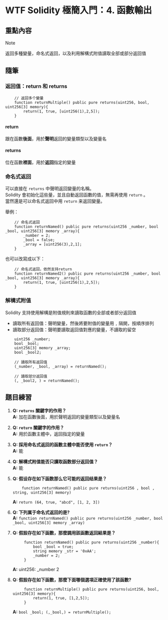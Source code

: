 # WTF Solidity 極簡入門：4. 函數輸出

## 重點內容

> [!NOTE]
> 返回多種變量，命名式返回，以及利用解構式附值讀取全部或部分返回值

## 隨筆

### 返回值：return 和 returns

```solidity
    // 返回多个變量
    function returnMultiple() public pure returns(uint256, bool, uint256[3] memory){
        return(1, true, [uint256(1),2,5]);
    }
```

#### return

跟在函數**後面**，用於**聲明**返回的變量類型以及變量名

#### returns

位在函數**裡面**，用於**返回**指定的變量

### 命名式返回

可以直接在 `returns` 中聲明返回變量的名稱。  
Solidity 會初始化這些量，並且自動返回函數的值，無需再使用 `return` 。  
當然還是可以命名式返回中用 `return` 来返回變量。

舉例：

```solidity
    // 命名式返回
    function returnNamed() public pure returns(uint256 _number, bool _bool, uint256[3] memory _array){
        _number = 2;
        _bool = false;
        _array = [uint256(3),2,1];
    }
```

也可以改寫成以下：

```solidity
    // 命名式返回，依然支持return
    function returnNamed2() public pure returns(uint256 _number, bool _bool, uint256[3] memory _array){
        return(1, true, [uint256(1),2,5]);
    }
```

### 解構式附值

Solidity 支持使用解構是附值規則來讀取函數的全部或者部分返回值

- 讀取所有返回值：聲明變量，然後將要附值的變量用 `,` 隔開，按順序排列
- 讀取部分返回值：聲明要讀取返回值對應的變量，不讀取的留空

```solidity
    uint256 _number;
    bool _bool;
    uint256[3] memory _array;
    bool _bool2;

    // 讀取所有返回值
    (_number, _bool, _array) = returnNamed();

    // 讀取部分返回值
    (, _bool2, ) = returnNamed();
```

## 題目練習

1. **Q: `returns` 關鍵字的作用？**  
   **A:** 加在函數後面，用於聲明返回的變量類型以及變量名

2. **Q: `return` 關鍵字的作用？**  
   **A:** 用於函數主體中，返回指定的變量

3. **Q: 採用命名式返回的函數主體中能否使用 `return`？**  
   **A:** 能

4. **Q: 解構式附值能否只讀取函数部分返回值？**  
   **A:** 能

5. **Q: 假设存在如下函数那么它可能的返回结果是？**  

    ```solidity
        function returnNamed() public pure returns(uint256 , bool , string, uint256[3] memory)
    ```

   **A:** `return (64, true, "abcd", [1, 2, 3])`

6. **Q: 下列属于命名式返回的是?**  
   **A:** `function returnNamed() public pure returns(uint256 _number, bool _bool, uint256[3] memory _array)`

7. **Q: 假設存在如下函數，那麼調用該函數返回結果是？**  

   ```solidity
        function returnNamed() public pure returns(uint256 _number){
            bool _bool = true;
            string memory _str = '0xAA';       
            _number = 2;
        }
   ```

   **A:** uint256: _number 2

8. **Q: 假設存在如下函數，那麼下面哪個選項正確使用了該函數?**  

   ```solidity
        function returnMultiple() public pure returns(uint256, bool, uint256[3] memory){
            return(1, true, [1,2,5]);
        }
   ```

   **A:** `bool _bool; (,_bool,) = returnMultiple();`
<!--
 _____         _         ____                 _     _     _     _
|  ___|__  ___| |___    / ___| ___   ___   __| |   | |   | |   | |
| |_ / _ \/ _ \ / __|  | |  _ / _ \ / _ \ / _` |   | |   | |   | |
|  _|  __/  __/ \__ \  | |_| | (_) | (_) | (_| |   |_|   |_|   |_|
|_|  \___|\___|_|___/   \____|\___/ \___/ \__,_|   (_)   (_)   (_)

MMMMMMMMMMMMMMMMMMMMMMMMMMMMMMMMMMMMMMMMMMMMMMMMMMMMMMMMMMMMMMMMMMMMMMMMMMMMMMMMMMMMMMMMMMMMMMMMMMMMMMMMMMMMMMMMMMMMMMMMMMMMMMMMMMMMMMMMMMMMMMMMMMMMMMMMMMMMMMMMMMMMMMMMMMMMM
MMMMMMMMMMMMMMMMMMMMMMMMMMMMMMMMMMMMMMMMMMMMMMMMMMMMMMMMMMMMMMMMMMMMMMMMMMMMMMMMMMMMMMMMMMMMMMMMMMMMMMMMMMMMMMMMMMMMMMMMMMMMMMMMMMMMMMMMMMMMMMMMMMMMMMMMMMMMMMMMMMMMMMMMMMMMM
MMMMMMMMMMMMMMMMMMMMMMMMMMMMMMMMMMMMMMMMMMMMMMMMMMMMMMMMMMMMMMMMMMMMMMMMMMMMMMMMMMMMMMMMMMMMMMMMMMMMMMMMMMMMMMMMMMMMMMMMMMMMMMMMMMMMMMMMMMMMMMMMMMMMMMMMMMMMMMMMMMMMMMMMMMMMM
MMMMMMMMMMMMMMMMMMMMMMMMMMMMMMMMMMMMMMMMMMMMMMMMMMMMMMMMMMMMMMMMMMMMMMMMMMMMMMMMMMMMMMMMMMMMMMMMMMMMMMMMMMMMMMMMMMMMMMMMMMMMMMMMMMMMMMMMMMMMMMMMMMMMMMMMMMMMMMMMMMMMMMMMMMMMM
MMMMMMMMMMMMMMMMMMMMMMMMMMMMMMMMMMMMMMMMMMMMMMMMMMMMMMMMMMMMMMMMMMMMMMMMMMMMMMMMMMMMMMMMMMMMMMMMMMMMMMMMMMMMMMMMMMMMMMMMMMMMMMMMMMMMMMMMMMMMMMMMMMMMMMMMMMMMMMMMMMMMMMMMMMMMM
MMMMMMMMMMMMMMMMMMMMMMMMMMMMMMMMMMMMMMMMMMMMMMMMMMMMMMMMMMMMMMMMMMMMMMMMMMMMMMMMMMMMMMMMMMMMMMMMMMMMMMMMMMMMMMMMMMMMMMMMMMMMMMMMMMMMMMMMMMMMMMMMMMMMMMMMMMMMMMMMMMMMMMMMMMMMM
MMMMMMMMMMMMMMMMMMMMMMMMMMMMMMMMMMMMMMMMMMMMMMMMMMMMMMMMMMMMMMMMMMMMMMMMMMMMMMMMMMMMMMMMMMMMMMMMMMMMMMMMMMMMMMMMMMMMMMMMMMMMMMMMMMMMMMMMMMMMMMMMMMMMMMMMMMMMMMMMMMMMMMMMMMMMM
MMMMMMMMMMMMMMMMMMMMMMMMMMMMMMMMMMMMMMMMMMMMMMMMMMMMMMMMMMMMMMMMMMMMMMMMMMMMMMMMMMMMMMMMMMMMMMMMMMMMMMMMMMMMMMMMMMMMMMMMMMMMMMMMMMMMMMMMMMMMMMMMMMMMMMMMMMMMMMMMMMMMMMMMMMMMM
MMMMMMMMMMMMMMMMMMMMMMMMMMMMMMMMMMMMMMMMMMMMMMMMMMMMMMMMMMMMMMMMMMMMMMMMMMMMMMMMMMMMMMMMMMMMMMMMMMMMMMMMMMMMMMMMMMMMMMMMMMMMMMMMMMMMMMMMMMMMMMMMMMMMMMMMMMMMMMMMMMMMMMMMMMMMM
MMMMMMMMMMMMMMMMMMMMMMMMMMMMMMMMMMMMMMMMMMMMMMMMMMMMMMMMMMMMMMMMMMMMMMMMMMMMMMMMMMMMMMMMMMMMMMMMMMMMMMMMMMMMMMMMMMMMMMMMMMMMMMMMMMMMMMMMMMMMMMMMMMMMMMMMMMMMMMMMMMMMMMMMMMMMM
MMMMMMMMMMMMMMMMMMMMMMMMMMMMMMMMMMMMMMMMMMMMMMMMMMMMMMMMMMMMMMMMMMMMMMMMMMMMMMMMMMMMMMMMMMMMMMMMMMMMMMMMMMMMMMMMMMMMMMMMMMMMMMMMMMMMMMMMMMMMMMMMMMMMMMMMMMMMMMMMMMMMMMMMMMMMM
MMMMMMMMMMMMMMMMMMMMMMMMMMMMMMMMMMMMMMMMMMMMMMMMMMMMMMMMMMMMMMMMMMMMMMMMMMMMWMMMMMMMMMMMMMMMMMMMMMMMMMMMMMMMMMMMMMMMMMMMMMMMMMMMMMMMMMMMMMMMMMMMMMMMMMMMMMMMMMMMMMMMMMMMMMMMM
MMMMMMMMMMMMMMMMMMMMMMMMMMMMMMMMMMMMMMMMMMMMMMMMMMMMMMMMMMMMMMMMMMMMMMN0kxdddddddddxO0NMMMMMMMMMMMMMMMMWNNNNWWMMMMMMMMMMMMMMMMMMMMMMMMMMMMMMMMMMMMMMMMMMMMMMMMMMMMMMMMMMMMMMM
MMMMMMMMMMMMMMMMMMMMMMMMMMMMMMMMMMMMMMMMMMMMMMMMMMMMMMMMMMMMMMMMMMNOxoc::cllllllllll::ldkXMMMMMMW0kxdoolllcclodxONMMMMMMMMMMMMMMMMMMMMMMMMMMMMMMMMMMMMMMMMMMMMMMMMMMMMMMMMMMM
MMMMMMMMMMMMMMMMMMMMMMMMMMMMMMMMMMMMMMMMMMMMMMMMMMMMMMMMMMMMMMMNOdc:llllllllllllllllllll:cdKXOxol::lllllllllllll:cdKWMMMMMMMMMMMMMMMMMMMMMMMMMMMMMMMMMMMMMMMMMMMMMMMMMMMMMMMM
MMMMMMMMMMMMMMMMMMMMMMMMMMMMMMMMMMMMMMMMMMMMMMMMMMMMMMMMMMMMWKxl:lllllllllllllllllllllllllc:;;clllllllllllllllllllcckWMMMMMMMMMMMMMMMMMMMMMMMMMMMMMMMMMMMMMMMMMMMMMMMMMMMMMMM
MMMMMMMMMMMMMMMMMMMMMMMMMMMMMMMMMMMMMMMMMMMMMMMMMMMMMMMMMMMXo:llllllllllllllc:::::::clllllllc,:lllllllllllllllllllll:xWMMMMMMMMMMMMMMMMMMMMMMMMMMMMMMMMMMMMMMMMMMMMMMMMMMMMMM
MMMMMMMMMMMMMMMMMMMMMMMMMMMMMMMMMMMMMMMMMMMMMMMMMMMMMMMMMW0ccllllllllllc::::::::::::::::::clll;lllllllllllllllllllllc;OMMMMMMMMMMMMMMMMMMMMMMMMMMMMMMMMMMMMMMMMMMMMMMMMMMMMMM
MMMMMMMMMMMMMMMMMMMMMMMMMMMMMMMMMMMMMMMMMMMMMMMMMMMMMMMMMk;cllllllllc:::clllllllllllllllc::::c;':::::::::::::::::::::,lNWMMMMMMMMMMMMMMMMMMMMMMMMMMMMMMMMMMMMMMMMMMMMMMMMMMMM
MMMMMMMMMMMMMMMMMMMMMMMMMMMMMMMMMMMMMMMMMMMMMMMMMMMMMMMM0:lllllllllc:lolllllllllllllllllllllc;,';cllllllllllllllllllc::codkKWMMMMMMMMMMMMMMMMMMMMMMMMMMMMMMMMMMMMMMMMMMMMMMMM
MMMMMMMMMMMMMMMMMMMMMMMMMMMMMMMMMMMMMMMMMMMMMMMMMMMMMMMNlcllllllllllllolllllllllllc::::::::::::,':llllllllllllllllccccclllc:ldONMMMMMMMMMMMMMMMMMMMMMMMMMMMMMMMMMMMMMMMMMMMMM
MMMMMMMMMMMMMMMMMMMMMMMMMMMMMMMMMMMMMMMMMMMMMMMMMMMMMMNl:lllllllllllllllllolll:;::::::::::::cccc:;:::clllc:::::::::::::::::::;'cXWWMMMMMMMMMMMMMMMMMMMMMMMMMMMMMMMMMMMMMMMMMM
MMMMMMMMMMMMMMMMMMMMMMMMMMMMMMMMMMMMMMMMMMMMMMMMMMMWXOo;lllllllllllllllllllc;::c:::c;;,,''',;;::::::c,:::,,;::c:::::;;;;;:::::;;llOMMMMMMMMMMMMMMMMMMMMMMMMMMMMMMMMMMMMMMMMMM
MMMMMMMMMMMMMMMMMMMMMMMMMMMMMMMMMMMMMMMMMMMMMMMMWKxlc:,clllllllllllllc:::::::::;;:c,'...,:okkxddoc:;;::::::cc:clol;;,;cdxddoc;,;:;:NMMMMMMMMMMMMMMMMMMMMMMMMMMMMMMMMMMMMMMMMM
MMMMMMMMMMMMMMMMMMMMMMMMMMMMMMMMMMMMMMMMMMMMMMMXd:cll:;lllllllllllllc;,;::::,;oxkl..c;    .cKMMMWNKOxocclccoxOXKl.;;   .:KWWNKOxoc;:xMMMMMMMMMMMMMMMMMMMMMMMMMMMMMMMMMMMMMMMM
MMMMMMMMMMMMMMMMMMMMMMMMMMMMMMMMMMMMMMMMMMMWMWk:cllll,:llllllllll:,:::::ccoxKNWWo   '' :x:  ,NMMMMMMMW0:okXWMMW:  .'.ll. .OMMMMMMWKxoXMMMMMMMMMMMMMMMMMMMMMMMMMMMMMMMMMMMMMMM
MMMMMMMMMMMMMMMMMMMMMMMMMMMMMMMMMMMMMMMMMMMMXo:llllll:clllllllllll::::::,dWWMMMW;   ..      .KMMMMMMMWdxMMMMMMX.  ..      xWMMMMMMWXd0MMMMMMMMMMMMMMMMMMMMMMMMMMMMMMMMMMMMMMM
MMMMMMMMMMMMMMMMMMMMMMMMMMMMMMMMMMMMMMMMMMMWd:lllllllllllllllllllllllllll:ld0WWMd          .dWMMMMMWKd;kWMMMMMWc        .oNWMWNKOkddKWMMMMMMMMMMMMMMMMMMMMMMMMMMMMMMMMMMMMMMM
MMMMMMMMMMMMMMMMMMMMMMMMMMMMMMMMMMMMMMMMMMWx:ollllllllllllllllllllllllllc:cc:loxxo;'....';oKWWX0kxdl:;';lodxkkkkc'.....,okddolc:,,lNMMMMMMMMMMMMMMMMMMMMMMMMMMMMMMMMMMMMMMMMM
MMMMMMMMMMMMMMMMMMMMMMMMMMMMMMMMMMMMMMMMMMO;cllllllllllllllllllllllllllllc:::::c::ccccccloolllc::ll::;:llllcc::::::::;:ccllollcdkONMMMMMMMMMMMMMMMMMMMMMMMMMMMMMMMMMMMMMMMMMM
MMMMMMMMMMMMMMMMMMMMMMMMMMMMMMMMMMMMMMMMMWlclllllllllllllllllllllllllllllllllc:::::::::::::::;::::::clllllllllllllllllllllll:cOWWMMMMMMMMMMMMMMMMMMMMMMMMMMMMMMMMMMMMMMMMMMMM
MMMMMMMMMMMMMMMMMMMMMMMMMMMMMMMMMMMMMMMMWd:llllllllllllllllllllllllllllllllllllllllllllllllllc::clllllllc::lllolllllllllc:ldOWMMMMMMMMMMMMMMMMMMMMMMMMMMMMMMMMMMMMMMMMMMMMMMM
MMMMMMMMMMMMMMMMMMMMMMMMMMMMMMMMMMMMMMMM0;clllllllllllllllllllllllllllllllllllllllllloll::::::cllllllllllc:::;,:::::::::,cKWWMMMMMMMMMMMMMMMMMMMMMMMMMMMMMMMMMMMMMMMMMMMMMMMM
MMMMMMMMMMMMMMMMMMMMMMMMMMMMMMMMMMMMMMMMd;llllllllllllllllllllllllllllllllllllllllllc::::cllllllllllllllllllll::lllllllll:cxNMMMMMMMMMMMMMMMMMMMMMMMMMMMMMMMMMMMMMMMMMMMMMMMM
MMMMMMMMMMMMMMMMMMMMMMMMMMMMMMMMMMMMMMMWlllllllllllllllllllllllllllllllllllllllllllllllllllllllllllllllllllllllllllllllllll:lKWMMMMMMMMMMMMMMMMMMMMMMMMMMMMMMMMMMMMMMMMMMMMMM
MMMMMMMMMMMMMMMMMMMMMMMMMMMMMMMMMMMMMMM0collllllllllllllllllllllllllllllllllllllllllllllllllllllllllllllllllllllllllllllllllc;OMMMMMMMMMMMMMMMMMMMMMMMMMMMMMMMMMMMMMMMMMMMMMM
MMMMMMMMMMMMMMMMMMMMMMMMMMMMMMMMMMMMMMMx:llllllllllllllllllllllllllllllllllllllllllllllllllllllllllllllllllllllllllllllllllllllXMMMMMMMMMMMMMMMMMMMMMMMMMMMMMMMMMMMMMMMMMMMMM
MMMMMMMMMMMMMMMMMMMMMMMMMMMMMMMMMMMMMMMk:lllllllllllllllllllllllllllllc::::::::cclllllllllllllllllllllllllllllllllllllllllllll:oNMMMMMMMMMMMMMMMMMMMMMMMMMMMMMMMMMMMMMMMMMMMM
MMMMMMMMMMMMMMMMMMMMMMMMMMMMMMMMMMMMMMMKcllllllllllllllllllllllllllc;;;;;::::;;;;;:::;::::clllllllllllllllllllllllllllllll:::;;:cOWMMMMMMMMMMMMMMMMMMMMMMMMMMMMMMMMMMMMMMMMMM
MMMMMMMMMMMMMMMMMMMMMMMMMMMMMMMMMMMMMMMNlollllllllllllllllllllllllc,:cccccccccccllccccc:;;;;::;:::::::ccccccccccc::::::::;;:cccc;xWMMMMMMMMMMMMMMMMMMMMMMMMMMMMMMMMMMMMMMMMMM
MMMMMMMMMMMMMMMMMMMMMMMMMMMMMMMMMMMMMMMMo:lllllllllllllllllllllllc,:cccc::::::;;::;;;;;:ccllcclccc:;;;;::::::::::;;;:cccccccc::oOWMMMMMMMMMMMMMMMMMMMMMMMMMMMMMMMMMMMMMMMMMMM
MMMMMMMMMMMMMMMMMMMMMMMMMMMMMMMMMMMMMMMMk,lllllllllllllllllllllllc,:llcccccccccccllcc:;;;;;:::;;;;;;;;;;:::::::::::;;;;;;;::,lKWMMMMMMMMMMMMMMMMMMMMMMMMMMMMMMMMMMMMMMMMMMMMM
MMMMMMMMMMMMMMMMMMMMMMMMMMMMMMMMMMMMMMMMNl:lllllllllllllllllll:cllc:::::::::::;;;::cccclccllllccc:::;;;;;;;;;;:;;;;;;:::cccl;cWMMMMMMMMMMMMMMMMMMMMMMMMMMMMMMMMMMMMMMMMMMMMMM
MMMMMMMMMMMMMMMMMMMMMMMMMMMMMMMMMMMMMMMMMXlcllllllllllllllllllc;:lllllclllllccc:::::::::::;;:cccccccccccccccccccccccccccllc::kWMMMMMMMMMMMMMMMMMMMMMMMMMMMMMMMMMMMMMMMMMMMMMM
MMMMMMMMMMMMMMMMMMMMMMMMMMMMMMMMMMMMMMMMMMKl:llllllllllllllllllc:::::clllllllllllllllllllc::::::::::;;;;::::::;;::::;;cccldxXMMMMMMMMMMMMMMMMMMMMMMMMMMMMMMMMMMMMMMMMMMMMMMMM
MMMMMMMMMMMMMMMMMMMMMMMMMMMMMMMMMMMMMMMMMMWWOoc:lllllllllllllllllllc:cllllllllllllllllllllllllllloolllllllllcccccc::oOXNWMMMMMMMMMMMMMMMMMMMMMMMMMMMMMMMMMMMMMMMMMMMMMMMMMMMM
MMMMMMMMMMMMMMMMMMMMMMMMMMMMMMMMMMMMMMMMMMMMMWXOkxdlcccllllllllllllllllllllllllllllllllllllllllllllllllllllllc:codkKMMMMMMMMMMMMMMMMMMMMMMMMMMMMMMMMMMMMMMMMMMMMMMMMMMMMMMMMM
MMMMMMMMMMMMMMMMMMMMMMMMMMMMMMMMMMMMMMMMMMMMMMMMMMMWX0kxdolcc::cllllllllllllllllllllllllllllllllllllllllc::ldxOXWMMMMMMMMMMMMMMMMMMMMMMMMMMMMMMMMMMMMMMMMMMMMMMMMMMMMMMMMMMMM
MMMMMMMMMMMMMMMMMMMMMMMMMMMMMMMMMMMMMMMMMMMMMMMMMMMMMMMMMMWXKOkkkxdooollccc:::::cccccclllllllccc:::cllddkOKWMMWMMMMMMMMMMMMMMMMMMMMMMMMMMMMMMMMMMMMMMMMMMMMMMMMMMMMMMMMMMMMMM
MMMMMMMMMMMMMMMMMMMMMMMMMMMMMMMMMMMMMMMMMMMMMMMMMMMMMMMMMMMMMMMMMMMMMMWWNXK0OOOOkkkOOkkkkkkkkkkOOOKXWMMMMMMMMMMMMMMMMMMMMMMMMMMMMMMMMMMMMMMMMMMMMMMMMMMMMMMMMMMMMMMMMMMMMMMMM
MMMMMMMMMMMMMMMMMMMMMMMMMMMMMMMMMMMMMMMMMMMMMMMMMMMMMMMMMMMMMMMMMMMMMMMMMMMMMMMMMMMMMMMMMMMMMMMMMMMMMMMMMMMMMMMMMMMMMMMMMMMMMMMMMMMMMMMMMMMMMMMMMMMMMMMMMMMMMMMMMMMMMMMMMMMMM
MMMMMMMMMMMMMMMMMMMMMMMMMMMMMMMMMMMMMMMMMMMMMMMMMMMMMMMMMMMMMMMMMMMMMMMMMMMMMMMMMMMMMMMMMMMMMMMMMMMMMMMMMMMMMMMMMMMMMMMMMMMMMMMMMMMMMMMMMMMMMMMMMMMMMMMMMMMMMMMMMMMMMMMMMMMMM
MMMMMMMMMMMMMMMMMMMMMMMMMMMMMMMMMMMMMMMMMMMMMMMMMMMMMMMMMMMMMMMMMMMMMMMMMMMMMMMMMMMMMMMMMMMMMMMMMMMMMMMMMMMMMMMMMMMMMMMMMMMMMMMMMMMMMMMMMMMMMMMMMMMMMMMMMMMMMMMMMMMMMMMMMMMMM
MMMMMMMMMMMMMMMMMMMMMMMMMMMMMMMMMMMMMMMMMMMMMMMMMMMMMMMMMMMMMMMMMMMMMMMMMMMMMMMMMMMMMMMMMMMMMMMMMMMMMMMMMMMMMMMMMMMMMMMMMMMMMMMMMMMMMMMMMMMMMMMMMMMMMMMMMMMMMMMMMMMMMMMMMMMMM
MMMMMMMMMMMMMMMMMMMMMMMMMMMMMMMMMMMMMMMMMMMMMMMMMMMMMMMMMMMMMMMMMMMMMMMMMMMMMMMMMMMMMMMMMMMMMMMMMMMMMMMMMMMMMMMMMMMMMMMMMMMMMMMMMMMMMMMMMMMMMMMMMMMMMMMMMMMMMMMMMMMMMMMMMMMMM
MMMMMMMMMMMMMMMMMMMMMMMMMMMMMMMMMMMMMMMMMMMMMMMMMMMMMMMMMMMMMMMMMMMMMMMMMMMMMMMMMMMMMMMMMMMMMMMMMMMMMMMMMMMMMMMMMMMMMMMMMMMMMMMMMMMMMMMMMMMMMMMMMMMMMMMMMMMMMMMMMMMMMMMMMMMMM
MMMMMMMMMMMMMMMMMMMMMMMMMMMMMMMMMMMMMMMMMMMMMMMMMMMMMMMMMMMMMMMMMMMMMMMMMMMMMMMMMMMMMMMMMMMMMMMMMMMMMMMMMMMMMMMMMMMMMMMMMMMMMMMMMMMMMMMMMMMMMMMMMMMMMMMMMMMMMMMMMMMMMMMMMMMMM
MMMMMMMMMMMMMMMMMMMMMMMMMMMMMMMMMMMMMMMMMMMMMMMMMMMMMMMMMMMMMMMMMMMMMMMMMMMMMMMMMMMMMMMMMMMMMMMMMMMMMMMMMMMMMMMMMMMMMMMMMMMMMMMMMMMMMMMMMMMMMMMMMMMMMMMMMMMMMMMMMMMMMMMMMMMMM
MMMMMMMMMMMMMMMMMMMMMMMMMMMMMMMMMMMMMMMMMMMMMMMMMMMMMMMMMMMMMMMMMMMMMMMMMMMMMMMMMMMMMMMMMMMMMMMMMMMMMMMMMMMMMMMMMMMMMMMMMMMMMMMMMMMMMMMMMMMMMMMMMMMMMMMMMMMMMMMMMMMMMMMMMMMMM
MMMMMMMMMMMMMMMMMMMMMMMMMMMMMMMMMMMMMMMMMMMMMMMMMMMMMMMMMMMMMMMMMMMMMMMMMMMMMMMMMMMMMMMMMMMMMMMMMMMMMMMMMMMMMMMMMMMMMMMMMMMMMMMMMMMMMMMMMMMMMMMMMMMMMMMMMMMMMMMMMMMMMMMMMMMMM
MMMMMMMMMMMMMMMMMMMMMMMMMMMMMMMMMMMMMMMMMMMMMMMMMMMMMMMMMMMMMMMMMMMMMMMMMMMMMMMMMMMMMMMMMMMMMMMMMMMMMMMMMMMMMMMMMMMMMMMMMMMMMMMMMMMMMMMMMMMMMMMMMMMMMMMMMMMMMMMMMMMMMMMMMMMMM
MMMMMMMMMMMMMMMMMMMMMMMMMMMMMMMMMMMMMMMMMMMMMMMMMMMMMMMMMMMMMMMMMMMMMMMMMMMMMMMMMMMMMMMMMMMMMMMMMMMMMMMMMMMMMMMMMMMMMMMMMMMMMMMMMMMMMMMMMMMMMMMMMMMMMMMMMMMMMMMMMMMMMMMMMMMMM

-->